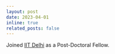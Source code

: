 ```yaml
---
layout: post
date: 2023-04-01
inline: true
related_posts: false
---
```


Joined <a href="https://home.iitd.ac.in/">IIT Delhi</a> as a Post-Doctoral Fellow.
